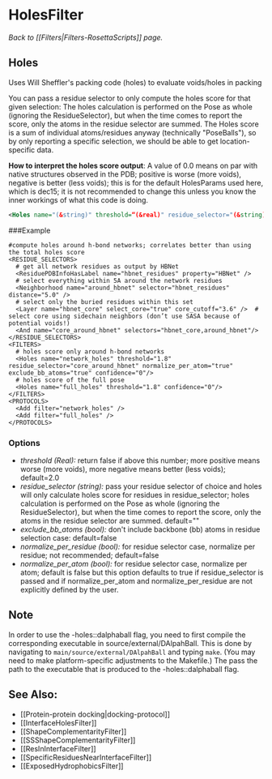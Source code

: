 # HolesFilter
*Back to [[Filters|Filters-RosettaScripts]] page.*
## Holes

Uses Will Sheffler's packing code (holes) to evaluate voids/holes in packing

You can pass a residue selector to only compute the holes score for that given selection:
The holes calculation is performed on the Pose as whole (ignoring the ResidueSelector), but when the time comes to report the score, only the atoms in the residue selector are summed.  The Holes score is a sum of individual atoms/residues anyway (technically "PoseBalls"), so by only reporting a specific selection, we should be able to get location-specific data. 

**How to interpret the holes score output**: A value of 0.0 means on par with native structures observed in the PDB; positive is worse (more voids), negative is better (less voids); this is for the default HolesParams used here, which is dec15; it is not recommended to change this unless you know the inner workings of what this code is doing.

```xml
<Holes name="(&string)" threshold=“(&real)" residue_selector="(&string)" normalize_per_atom="(&bool)" normalize_per_residue="(&bool)" exclude_bb_atoms="(&bool)"  />
```

###Example

```
#compute holes around h-bond networks; correlates better than using the total holes score
<RESIDUE_SELECTORS>
  # get all network residues as output by HBNet
  <ResiduePDBInfoHasLabel name="hbnet_residues" property="HBNet" />
  # select everything within 5A around the network residues
  <Neighborhood name="around_hbnet" selector="hbnet_residues" distance="5.0" />
  # select only the buried residues within this set
  <Layer name="hbnet_core" select_core="true" core_cutoff="3.6" />  # select core using sidechain neighbors (don’t use SASA because of potential voids!)
  <And name="core_around_hbnet" selectors="hbnet_core,around_hbnet"/>
</RESIDUE_SELECTORS>
<FILTERS>
  # holes score only around h-bond networks
  <Holes name="network_holes" threshold="1.8" residue_selector="core_around_hbnet" normalize_per_atom="true" exclude_bb_atoms="true" confidence="0"/>
  # holes score of the full pose
  <Holes name="full_holes" threshold="1.8" confidence="0"/>
</FILTERS>
<PROTOCOLS>
  <Add filter="network_holes" />
  <Add filter="full_holes" />
</PROTOCOLS>
```

### Options
-   *threshold (Real):* return false if above this number; more positive means worse (more voids), more negative means better (less voids); default=2.0
-   *residue_selector (string):* pass your residue selector of choice and holes will only calculate holes score for residues in residue_selector; holes calculation is performed on the Pose as whole (ignoring the ResidueSelector), but when the time comes to report the score, only the atoms in the residue selector are summed.  default=""
-   *exclude_bb_atoms (bool):* don't include backbone (bb) atoms in residue selection case: default=false
-   *normalize_per_residue (bool):* for residue selector case, normalize per residue; not recommended; default=false
-   *normalize_per_atom (bool):* for residue selector case, normalize per atom; default is false but this option defaults to true if residue_selector is passed and if normalize_per_atom and normalize_per_residue are not explicitly defined by the user.

## Note
In order to use the -holes::dalphaball flag, you need to first compile the corresponding executable in source/external/DAlpahBall.  This is done by navigating to `main/source/external/DAlpahBall` and typing `make`.  (You may need to make platform-specific adjustments to the Makefile.)  The pass the path to the executable that is produced to the -holes::dalphaball flag.

## See Also:

* [[Protein-protein docking|docking-protocol]]
* [[InterfaceHolesFilter]]
* [[ShapeComplementarityFilter]]
* [[SSShapeComplementarityFilter]]
* [[ResInInterfaceFilter]]
* [[SpecificResiduesNearInterfaceFilter]]
* [[ExposedHydrophobicsFilter]]
